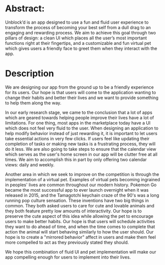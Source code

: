 # Abstract: 
Unblock’d is an app designed to use a fun and fluid user experience to transform the process of becoming your best self from a dull drag to an engaging and rewarding process. We aim to achieve this goal through two pillars of design: a clean UI which places all the user’s most important functions right at their fingertips, and a customizable and fun virtual pet which gives users a friendly face to greet them when they interact with the app. 


# Description 

We are designing our app from the ground up to be a friendly experience for its users. Our hope is that users will come to the application wanting to change their habits and better their lives and we want to provide something to help them along the way.

In our early research stage, we came to the conclusion that a lot of apps which are geared towards helping people improve their lives have a lot of limitations. For one thing, most apps in the marketplace today have a UI which does not feel very fluid to the user. When designing an application to help modify behavior instead of just rewarding it, it is important to let users take essential actions in very few clicks. If users feel like updating their completion of tasks or making new tasks is a frustrating process, they will do it less. We are also going to take steps to ensure that the calendar view which serves as the user's home screen in our app will be clutter free at all times. We aim to accomplish this in part by only offering two calendar views: daily and weekly.

Another area in which we seek to improve on the competition is through the implementation of a virtual pet. Examples of virtual pets becoming ingrained in peoples' lives are common throughout our modern history. Pokemon Go became the most successful app to ever launch overnight when it was released in 2015, and the Tamagotchi keychain craze of the 90's was a long running pop culture sensation. These inventions have two big things in common. They both asked users to care for cute and lovable animals and they both feature pretty low amounts of interactivity. Our hope is to preserve the cute aspect of this idea while allowing the pet to encourage users to make better habits. Our hope is that users will schedule activities they want to do ahead of time, and when the time comes to complete that action the animal will start behaving similarly to how the user should. Our hope is to create a "mirrored behavior" affect in users and make them feel more compelled to act as they previously stated they should.

We hope this combination of fluid UI and pet implementation will make our app compelling enough for users to implement into their lives.

